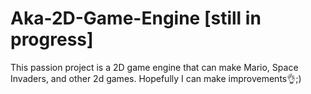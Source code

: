 # Aka-2D-Game-Engine [still in progress]
This passion project is a 2D game engine that can make Mario, Space Invaders, and other 2d games. Hopefully I can make improvements👌;)
